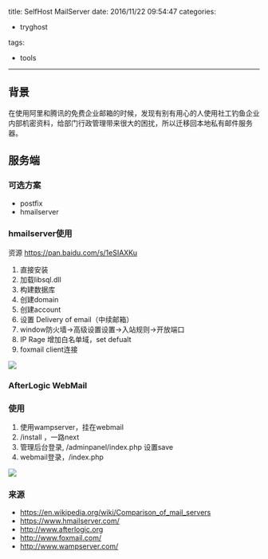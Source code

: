title: SelfHost MailServer
date: 2016/11/22 09:54:47
categories:
 - tryghost

tags:
 - tools 



---

## 背景
   在使用阿里和腾讯的免费企业邮箱的时候，发现有别有用心的人使用社工钓鱼企业内部机密资料，给部门行政管理带来很大的困扰，所以迁移回本地私有邮件服务器。

## 服务端
### 可选方案
 * postfix
 * hmailserver

###  hmailserver使用

资源 https://pan.baidu.com/s/1eSIAXKu

  1. 直接安装
  2. 加载libsql.dll
  3. 构建数据库
  4. 创建domain
  5. 创建account
  6. 设置 Delivery of email（中续邮箱）
  6. window防火墙->高级设置设置->入站规则->开放端口
  7. IP Rage 增加白名单域，set defualt
  6. foxmail client连接

![](http://img.sandseasoft.com/image/c/4e/a258bf4ee444a6acda752ffa64e52.jpeg)


### AfterLogic WebMail
### 使用
 1. 使用wampserver，挂在webmail
 2. /install ，一路next
 3. 管理后台登录, /adminpanel/index.php 设置save
 4. webmail登录，/index.php

![](http://img.sandseasoft.com/image/0/57/0f86ae9b1fd51f8b9bac95ab55eb8.png)
### 来源
 * https://en.wikipedia.org/wiki/Comparison_of_mail_servers
 * https://www.hmailserver.com/
 * http://www.afterlogic.org
 * http://www.foxmail.com/
 * http://www.wampserver.com/





